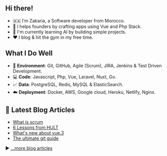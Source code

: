 ## Hi there!

- 🇲🇦 I’m Zakaria, a Software developer from Morocco.
- :rocket: I helps founders by crafting apps using Vue and Php Stack.
- :hammer: I'm currently learning AI by building simple projects.
- :hearts: I blog & hit the gym in my free time.

## What I Do Well

- :space_invader: **Environment**: Git, GitHub, Agile (Scrum), JIRA, Jenkins & Test Driven Development.
- :computer: **Code**:  Javascript, Php, Vue, Laravel, Nuxt, Go.
- :chart_with_upwards_trend: **Data**: PostgreSQL, Redis, MySQL & ElasticSearch.
- :cloud: **Deployment**: Docker, AWS, Google cloud, Heroku, Netlify, Nginx.


## 📘 Latest Blog Articles

<!-- BLOG-POST-LIST:START -->
- [What is scrum](https://itszack.tech/blog/scrum)
- [6 Lessons from HULT](https://itszack.tech/blog/hult)
- [What&#39;s new about vue.3](https://itszack.tech/blog/vue)
- [The ultimate git guide](https://itszack.tech/blog/git)
<!-- BLOG-POST-LIST:END -->

▶ [...more blog articles](https://itszack.tech)

